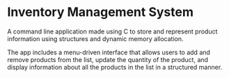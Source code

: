 # Inventory Management System

A command line application made using C to store and represent product information using structures and dynamic memory allocation. 

The app includes a menu-driven interface that allows users to add and remove products from the list, update the quantity of the product, and display information about all the products in the list in a structured manner.  